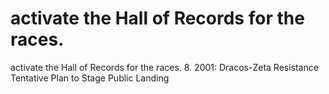 # activate the Hall of Records for the races.

activate the Hall of Records for the races.
8.  2001: Dracos-Zeta Resistance Tentative Plan to Stage Public Landing
